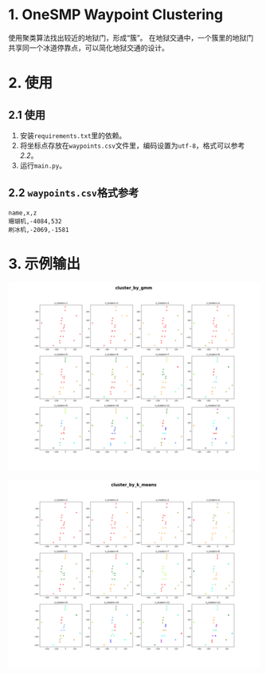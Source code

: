 # 1. OneSMP Waypoint Clustering

使用聚类算法找出较近的地狱门，形成“簇”。 在地狱交通中，一个簇里的地狱门共享同一个冰道停靠点，可以简化地狱交通的设计。

# 2. 使用

## 2.1 使用

1. 安装`requirements.txt`里的依赖。
2. 将坐标点存放在`waypoints.csv`文件里，编码设置为`utf-8`，格式可以参考*2.2*。
3. 运行`main.py`。

## 2.2 `waypoints.csv`格式参考

```
name,x,z
珊瑚机,-4084,532
刷冰机,-2069,-1581
```

# 3. 示例输出

![](cluster_by_gmm.png)

![](cluster_by_k_means.png)